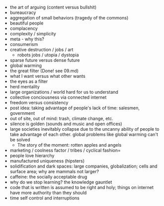 - the art of arguing (content versus bullshit)
- bureaucracy
- aggregation of small behaviors (tragedy of the commons)
- beautiful people
- complacency
- complexity / simplicity
- meta - why this?
- consumerism
- creative destruction / jobs / art
    - robots jobs / utopia / dystopia
- sparse future versus dense future
- global warming
- the great filter (Done! see 09.md)
- what I want versus what other wants
- the eyes as a filter
- herd mentality
- large organizations / world hard for us to understand
- collective conciousness via connected internet
- freedom versus consistency
- post idea: taking advantage of people's lack of time: salesmen, government
- out of site, out of mind: trash, climate change, etc.
- silence is golden (sounds and music and open offices)
- large societies inevitably collapse due to the uncanny ability of people to take advantage of each other. global problems like global warming can't be solved
    - The story of the moment: rotten apples and angels
- marketing / coolness factor / tribes / cyclical fashion=
- people love hierarchy
- manufactured uniqueness (hipsters)
- solidification and dark spaces: large companies, globalization; cells and surface area; why are mammals not larger?
- caffeine: the socially acceptable drug
- why do we stop learning? the knowledge gauntlet
- code that is written is assumed to be right and holy; things on internet have more authority than they should
- time self control and interruptions
